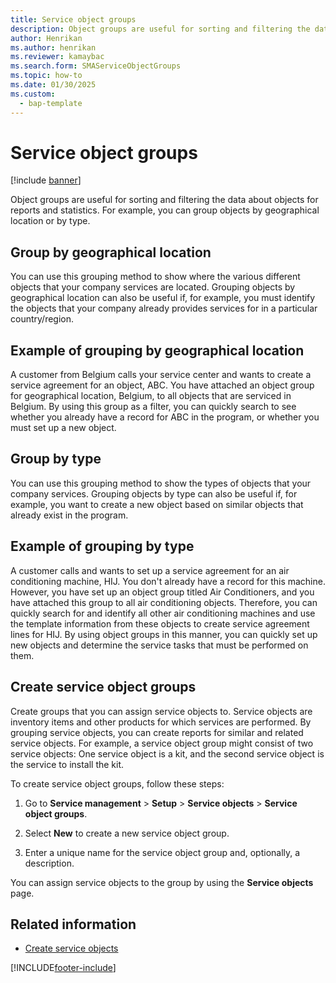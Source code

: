 ```yaml
---
title: Service object groups 
description: Object groups are useful for sorting and filtering the data about objects for reports and statistics, including outlines and examples.
author: Henrikan
ms.author: henrikan
ms.reviewer: kamaybac
ms.search.form: SMAServiceObjectGroups
ms.topic: how-to
ms.date: 01/30/2025
ms.custom: 
  - bap-template
---
```


# Service object groups

[!include [banner](../includes/banner.md)]

Object groups are useful for sorting and filtering the data about objects for reports and statistics. For example, you can group objects by geographical location or by type.

## Group by geographical location

You can use this grouping method to show where the various different objects that your company services are located. Grouping objects by geographical location can also be useful if, for example, you must identify the objects that your company already provides services for in a particular country/region.

## Example of grouping by geographical location

A customer from Belgium calls your service center and wants to create a service agreement for an object, ABC. You have attached an object group for geographical location, Belgium, to all objects that are serviced in Belgium. By using this group as a filter, you can quickly search to see whether you already have a record for ABC in the program, or whether you must set up a new object.

## Group by type

You can use this grouping method to show the types of objects that your company services. Grouping objects by type can also be useful if, for example, you want to create a new object based on similar objects that already exist in the program.

## Example of grouping by type

A customer calls and wants to set up a service agreement for an air conditioning machine, HIJ. You don't already have a record for this machine. However, you have set up an object group titled Air Conditioners, and you have attached this group to all air conditioning objects. Therefore, you can quickly search for and identify all other air conditioning machines and use the template information from these objects to create service agreement lines for HIJ. By using object groups in this manner, you can quickly set up new objects and determine the service tasks that must be performed on them.

## Create service object groups

Create groups that you can assign service objects to. Service objects are inventory items and other products for which services are performed. By grouping service objects, you can create reports for similar and related service objects. For example, a service object group might consist of two service objects: One service object is a kit, and the second service object is the service to install the kit.

To create service object groups, follow these steps:

1. Go to **Service management** \> **Setup** \> **Service objects** \> **Service object groups**.

2. Select **New** to create a new service object group.

3. Enter a unique name for the service object group and, optionally, a description.

You can assign service objects to the group by using the **Service objects** page.

## Related information

- [Create service objects](create-service-objects.md)

[!INCLUDE[footer-include](../../includes/footer-banner.md)]
